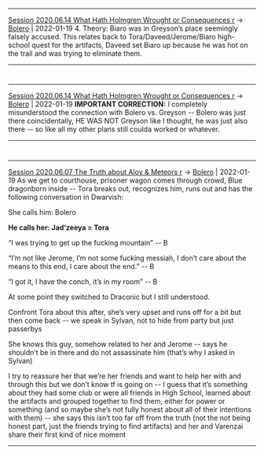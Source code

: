 

#
---

[Session 2020.06.14 What Hath Holmgren Wrought or Consequences r](TheWik-main/sessions/notes_matteo_brianedit/Session%202020.06.14%20What%20Hath%20Holmgren%20Wrought%20or%20Consequences%20r.md) -> [Bolero](Bolero.md) | 2022-01-19
4. Theory:
     Biaro was in Greyson’s place seemingly falsely accused. This relates back to Tora/Daveed/Jerome/Biaro high-school quest for the artifacts, Daveed set Biaro up because he was hot on the trail and was trying to eliminate them.

---


#
---

[Session 2020.06.14 What Hath Holmgren Wrought or Consequences r](TheWik-main/sessions/notes_matteo_brianedit/Session%202020.06.14%20What%20Hath%20Holmgren%20Wrought%20or%20Consequences%20r.md) -> [Bolero](Bolero.md) | 2022-01-19
**IMPORTANT CORRECTION:** I completely misunderstood the connection with Bolero vs. Greyson -- Bolero was just there coincidentally, HE WAS NOT Greyson like I thought, he was just also there -- so like all my other plans still coulda worked or whatever.

---


#
---

[Session 2020.06.07 The Truth about Aloy & Meteors r](TheWik-main/sessions/notes_matteo_brianedit/Session%202020.06.07%20The%20Truth%20about%20Aloy%20&%20Meteors%20r.md) -> [Bolero](Bolero.md) | 2022-01-19
As we get to courthouse, prisoner wagon comes through crowd, Blue dragonborn inside -- Tora breaks out, recognizes him, runs out and has the following conversation in Dwarvish:

She calls him: Bolero

**He calls her: Jad’zeeya = Tora**

“I was trying to get up the fucking mountain” -- B

“I’m not like Jerome, I’m not some fucking messiah, I don’t care about the means to this end, I care about the end.” -- B

“I got it, I have the conch, it’s in my room” -- B

At some point they switched to Draconic but I still understood.

Confront Tora about this after, she’s very upset and runs off for a bit but then come back -- we speak in Sylvan, not to hide from party but just passerbys

She knows this guy, somehow related to her and Jerome -- says he shouldn’t be in there and do not assassinate him (that’s why I asked in Sylvan)

I try to reassure her that we’re her friends and want to help her with and through this but we don’t know tf is going on -- I guess that it’s something about they had some club or were all friends in High School, learned about the artifacts and grouped together to find them, either for power or something (and so maybe she’s not fully honest about all of their intentions with them) -- she says this isn’t too far off from the truth (not the not being honest part, just the friends trying to find artifacts) and her and Varenzai share their first kind of nice moment

---
